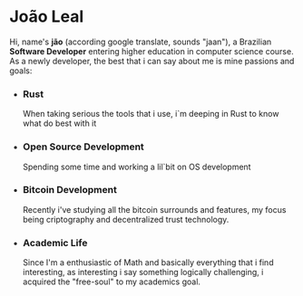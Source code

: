 # João Leal

Hi, name's **jão** (according google translate, sounds "jaan"), a Brazilian **Software Developer** entering higher education in computer science course. As a newly developer, the best that i can say about me is mine passions and goals:
- ### Rust
  	When taking serious the tools that i use, i`m deeping in Rust to know what do best with it
- ### Open Source Development
  	Spending some time and working a lil`bit on OS development
- ### Bitcoin Development
  	Recently i've studying all the bitcoin surrounds and features, my focus being criptography and decentralized trust technology. 
- ### Academic Life
	Since I'm a enthusiastic of Math and basically everything that i find interesting, as interesting i say something logically challenging, i acquired the "free-soul" to my academics goal.
